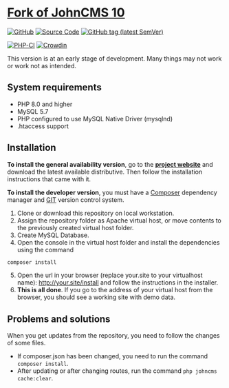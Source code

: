 # [Fork of JohnCMS 10](https://johncms.com)

[![GitHub](https://img.shields.io/github/license/johncms/johncms?color=blue)](https://github.com/johncms/johncms/blob/develop/LICENSE)
[![Source Code](http://img.shields.io/badge/source-johncms/johncms-blue.svg)](https://github.com/johncms/johncms)
[![GitHub tag (latest SemVer)](https://img.shields.io/github/tag/johncms/johncms.svg?label=stable)](https://github.com/johncms/johncms/releases)

[![PHP-CI](https://github.com/johncms/johncms/workflows/PHP-CI/badge.svg?branch=develop)](https://github.com/johncms/johncms/actions)
[![Crowdin](https://badges.crowdin.net/johncms/localized.svg)](https://crowdin.com/project/johncms)

This version is at an early stage of development. Many things may not work or work not as intended.

## System requirements

- PHP 8.0 and higher
- MySQL 5.7
- PHP configured to use MySQL Native Driver (mysqlnd)
- .htaccess support

## Installation

**To install the general availability version**, go to the [**project website**](https://johncms.com/downloads) and download the latest available distributive.
Then follow the installation instructions that came with it.

**To install the developer version**, you must have a [Composer](https://getcomposer.org) dependency manager
and [GIT](https://git-scm.com/) version control system.
1. Clone or download this repository on local workstation.
2. Assign the repository folder as Apache virtual host, or move contents to the previously created virtual host folder.
3. Create MySQL Database.
4. Open the console in the virtual host folder and install the dependencies using the command
```bash
composer install
```
5. Open the url in your browser (replace your.site to your virtualhost name): http://your.site/install and follow the instructions in the installer.
6. **This is all done**. If you go to the address of your virtual host from the browser, you should see a working site with demo data.

## Problems and solutions

When you get updates from the repository, you need to follow the changes of some files.

- If composer.json has been changed, you need to run the command `composer install`.
- After updating or after changing routes, run the command `php johncms cache:clear`.

